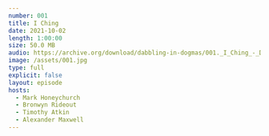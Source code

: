 ```yaml
---
number: 001
title: I Ching
date: 2021-10-02
length: 1:00:00
size: 50.0 MB
audio: https://archive.org/download/dabbling-in-dogmas/001._I_Ching_-_Dabbling_in_Dogma.mp3
image: /assets/001.jpg
type: full
explicit: false
layout: episode
hosts:
  - Mark Honeychurch
  - Bronwyn Rideout
  - Timothy Atkin
  - Alexander Maxwell
---
```

